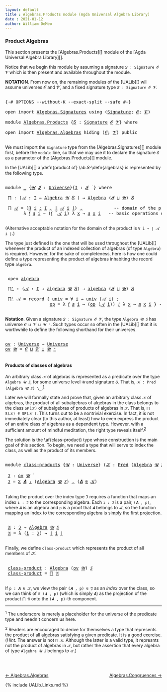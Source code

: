 ```yaml
---
layout: default
title : Algebras.Products module (Agda Universal Algebra Library)
date : 2021-01-12
author: William DeMeo
---
```



### <a id="product-algebras">Product Algebras</a>

This section presents the [Algebras.Products][] module of the [Agda Universal Algebra Library][].

Notice that we begin this module by assuming a signature `𝑆 : Signature 𝓞 𝓥` which is then present and available throughout the module.

**NOTATION**.  From now on, the remaining modules of the [UALib][] will assume universes 𝓞 and 𝓥, and a fixed signature type `𝑆 : Signature 𝓞 𝓥`.

<pre class="Agda">

<a id="581" class="Symbol">{-#</a> <a id="585" class="Keyword">OPTIONS</a> <a id="593" class="Pragma">--without-K</a> <a id="605" class="Pragma">--exact-split</a> <a id="619" class="Pragma">--safe</a> <a id="626" class="Symbol">#-}</a>

<a id="631" class="Keyword">open</a> <a id="636" class="Keyword">import</a> <a id="643" href="Algebras.Signatures.html" class="Module">Algebras.Signatures</a> <a id="663" class="Keyword">using</a> <a id="669" class="Symbol">(</a><a id="670" href="Algebras.Signatures.html#1239" class="Function">Signature</a><a id="679" class="Symbol">;</a> <a id="681" href="Overture.Preliminaries.html#6850" class="Generalizable">𝓞</a><a id="682" class="Symbol">;</a> <a id="684" href="Universes.html#262" class="Generalizable">𝓥</a><a id="685" class="Symbol">)</a>

<a id="688" class="Keyword">module</a> <a id="695" href="Algebras.Products.html" class="Module">Algebras.Products</a> <a id="713" class="Symbol">{</a><a id="714" href="Algebras.Products.html#714" class="Bound">𝑆</a> <a id="716" class="Symbol">:</a> <a id="718" href="Algebras.Signatures.html#1239" class="Function">Signature</a> <a id="728" href="Overture.Preliminaries.html#6850" class="Generalizable">𝓞</a> <a id="730" href="Universes.html#262" class="Generalizable">𝓥</a><a id="731" class="Symbol">}</a> <a id="733" class="Keyword">where</a>

<a id="740" class="Keyword">open</a> <a id="745" class="Keyword">import</a> <a id="752" href="Algebras.Algebras.html" class="Module">Algebras.Algebras</a> <a id="770" class="Keyword">hiding</a> <a id="777" class="Symbol">(</a><a id="778" href="Overture.Preliminaries.html#6850" class="Generalizable">𝓞</a><a id="779" class="Symbol">;</a> <a id="781" href="Universes.html#262" class="Generalizable">𝓥</a><a id="782" class="Symbol">)</a> <a id="784" class="Keyword">public</a>

</pre>

We must import the `Signature` type from the [Algebras.Signatures][] module first, before the `module` line, so that we may use it to declare the signature `𝑆` as a parameter of the [Algebras.Products][] module.

In the [UALib][] a \defn{product of} \ab 𝑆-\defn{algebras} is represented by the following type.

<pre class="Agda">

<a id="1129" class="Keyword">module</a> <a id="1136" href="Algebras.Products.html#1136" class="Module">_</a> <a id="1138" class="Symbol">{</a><a id="1139" href="Algebras.Products.html#1139" class="Bound">𝓤</a> <a id="1141" href="Algebras.Products.html#1141" class="Bound">𝓘</a> <a id="1143" class="Symbol">:</a> <a id="1145" href="Universes.html#205" class="Postulate">Universe</a><a id="1153" class="Symbol">}{</a><a id="1155" href="Algebras.Products.html#1155" class="Bound">I</a> <a id="1157" class="Symbol">:</a> <a id="1159" href="Algebras.Products.html#1141" class="Bound">𝓘</a> <a id="1161" href="Universes.html#403" class="Function Operator">̇</a> <a id="1163" class="Symbol">}</a> <a id="1165" class="Keyword">where</a>

 <a id="1173" href="Algebras.Products.html#1173" class="Function">⨅</a> <a id="1175" class="Symbol">:</a> <a id="1177" class="Symbol">(</a><a id="1178" href="Algebras.Products.html#1178" class="Bound">𝒜</a> <a id="1180" class="Symbol">:</a> <a id="1182" href="Algebras.Products.html#1155" class="Bound">I</a> <a id="1184" class="Symbol">→</a> <a id="1186" href="Algebras.Algebras.html#674" class="Function">Algebra</a> <a id="1194" href="Algebras.Products.html#1139" class="Bound">𝓤</a> <a id="1196" href="Algebras.Products.html#714" class="Bound">𝑆</a> <a id="1198" class="Symbol">)</a> <a id="1200" class="Symbol">→</a> <a id="1202" href="Algebras.Algebras.html#674" class="Function">Algebra</a> <a id="1210" class="Symbol">(</a><a id="1211" href="Algebras.Products.html#1141" class="Bound">𝓘</a> <a id="1213" href="Agda.Primitive.html#636" class="Primitive Operator">⊔</a> <a id="1215" href="Algebras.Products.html#1139" class="Bound">𝓤</a><a id="1216" class="Symbol">)</a> <a id="1218" href="Algebras.Products.html#714" class="Bound">𝑆</a>

 <a id="1222" href="Algebras.Products.html#1173" class="Function">⨅</a> <a id="1224" href="Algebras.Products.html#1224" class="Bound">𝒜</a> <a id="1226" class="Symbol">=</a> <a id="1228" class="Symbol">(</a><a id="1229" href="MGS-MLTT.html#3635" class="Function">Π</a> <a id="1231" href="Algebras.Products.html#1231" class="Bound">i</a> <a id="1233" href="MGS-MLTT.html#3635" class="Function">꞉</a> <a id="1235" href="Algebras.Products.html#1155" class="Bound">I</a> <a id="1237" href="MGS-MLTT.html#3635" class="Function">,</a> <a id="1239" href="Overture.Preliminaries.html#12400" class="Function Operator">∣</a> <a id="1241" href="Algebras.Products.html#1224" class="Bound">𝒜</a> <a id="1243" href="Algebras.Products.html#1231" class="Bound">i</a> <a id="1245" href="Overture.Preliminaries.html#12400" class="Function Operator">∣</a><a id="1246" class="Symbol">)</a> <a id="1248" href="MGS-MLTT.html#2929" class="InductiveConstructor Operator">,</a>            <a id="1261" class="Comment">-- domain of the product algebra</a>
       <a id="1301" class="Symbol">λ</a> <a id="1303" href="Algebras.Products.html#1303" class="Bound">𝑓</a> <a id="1305" href="Algebras.Products.html#1305" class="Bound">𝑎</a> <a id="1307" href="Algebras.Products.html#1307" class="Bound">i</a> <a id="1309" class="Symbol">→</a> <a id="1311" class="Symbol">(</a><a id="1312" href="Algebras.Products.html#1303" class="Bound">𝑓</a> <a id="1314" href="Algebras.Algebras.html#2989" class="Function Operator">̂</a> <a id="1316" href="Algebras.Products.html#1224" class="Bound">𝒜</a> <a id="1318" href="Algebras.Products.html#1307" class="Bound">i</a><a id="1319" class="Symbol">)</a> <a id="1321" class="Symbol">λ</a> <a id="1323" href="Algebras.Products.html#1323" class="Bound">x</a> <a id="1325" class="Symbol">→</a> <a id="1327" href="Algebras.Products.html#1305" class="Bound">𝑎</a> <a id="1329" href="Algebras.Products.html#1323" class="Bound">x</a> <a id="1331" href="Algebras.Products.html#1307" class="Bound">i</a>   <a id="1335" class="Comment">-- basic operations of the product algebra</a>

</pre>

(Alternative acceptable notation for the domain of the product is `∀ i → ∣ 𝒜 i ∣`.)

The type just defined is the one that will be used throughout the [UALib][] whenever the product of an indexed collection of algebras (of type `Algebra`) is required.  However, for the sake of completeness, here is how one could define a type representing the product of algebras inhabiting the record type `algebra`.

<pre class="Agda">

 <a id="1810" class="Keyword">open</a> <a id="1815" href="Algebras.Algebras.html#1865" class="Module">algebra</a>

 <a id="1825" href="Algebras.Products.html#1825" class="Function">⨅&#39;</a> <a id="1828" class="Symbol">:</a> <a id="1830" class="Symbol">(</a><a id="1831" href="Algebras.Products.html#1831" class="Bound">𝒜</a> <a id="1833" class="Symbol">:</a> <a id="1835" href="Algebras.Products.html#1155" class="Bound">I</a> <a id="1837" class="Symbol">→</a> <a id="1839" href="Algebras.Algebras.html#1865" class="Record">algebra</a> <a id="1847" href="Algebras.Products.html#1139" class="Bound">𝓤</a> <a id="1849" href="Algebras.Products.html#714" class="Bound">𝑆</a><a id="1850" class="Symbol">)</a> <a id="1852" class="Symbol">→</a> <a id="1854" href="Algebras.Algebras.html#1865" class="Record">algebra</a> <a id="1862" class="Symbol">(</a><a id="1863" href="Algebras.Products.html#1141" class="Bound">𝓘</a> <a id="1865" href="Agda.Primitive.html#636" class="Primitive Operator">⊔</a> <a id="1867" href="Algebras.Products.html#1139" class="Bound">𝓤</a><a id="1868" class="Symbol">)</a> <a id="1870" href="Algebras.Products.html#714" class="Bound">𝑆</a>

 <a id="1874" href="Algebras.Products.html#1825" class="Function">⨅&#39;</a> <a id="1877" href="Algebras.Products.html#1877" class="Bound">𝒜</a> <a id="1879" class="Symbol">=</a> <a id="1881" class="Keyword">record</a> <a id="1888" class="Symbol">{</a> <a id="1890" href="Algebras.Algebras.html#1960" class="Field">univ</a> <a id="1895" class="Symbol">=</a> <a id="1897" class="Symbol">∀</a> <a id="1899" href="Algebras.Products.html#1899" class="Bound">i</a> <a id="1901" class="Symbol">→</a> <a id="1903" href="Algebras.Algebras.html#1960" class="Field">univ</a> <a id="1908" class="Symbol">(</a><a id="1909" href="Algebras.Products.html#1877" class="Bound">𝒜</a> <a id="1911" href="Algebras.Products.html#1899" class="Bound">i</a><a id="1912" class="Symbol">)</a> <a id="1914" class="Symbol">;</a>                 <a id="1932" class="Comment">-- domain</a>
                 <a id="1959" href="Algebras.Algebras.html#1973" class="Field">op</a> <a id="1962" class="Symbol">=</a> <a id="1964" class="Symbol">λ</a> <a id="1966" href="Algebras.Products.html#1966" class="Bound">𝑓</a> <a id="1968" href="Algebras.Products.html#1968" class="Bound">𝑎</a> <a id="1970" href="Algebras.Products.html#1970" class="Bound">i</a> <a id="1972" class="Symbol">→</a> <a id="1974" class="Symbol">(</a><a id="1975" href="Algebras.Algebras.html#1973" class="Field">op</a> <a id="1978" class="Symbol">(</a><a id="1979" href="Algebras.Products.html#1877" class="Bound">𝒜</a> <a id="1981" href="Algebras.Products.html#1970" class="Bound">i</a><a id="1982" class="Symbol">))</a> <a id="1985" href="Algebras.Products.html#1966" class="Bound">𝑓</a> <a id="1987" class="Symbol">λ</a> <a id="1989" href="Algebras.Products.html#1989" class="Bound">x</a> <a id="1991" class="Symbol">→</a> <a id="1993" href="Algebras.Products.html#1968" class="Bound">𝑎</a> <a id="1995" href="Algebras.Products.html#1989" class="Bound">x</a> <a id="1997" href="Algebras.Products.html#1970" class="Bound">i</a> <a id="1999" class="Symbol">}</a> <a id="2001" class="Comment">-- basic operations</a>

</pre>



**Notation**. Given a signature `𝑆 : Signature 𝓞 𝓥`, the type `Algebra 𝓤 𝑆` has universe `𝓞 ⊔ 𝓥 ⊔ 𝓤 ⁺`.  Such types occur so often in the [UALib][] that it is worthwhile to define the following shorthand for their universes.

<pre class="Agda">

<a id="ov"></a><a id="2276" href="Algebras.Products.html#2276" class="Function">ov</a> <a id="2279" class="Symbol">:</a> <a id="2281" href="Universes.html#205" class="Postulate">Universe</a> <a id="2290" class="Symbol">→</a> <a id="2292" href="Universes.html#205" class="Postulate">Universe</a>
<a id="2301" href="Algebras.Products.html#2276" class="Function">ov</a> <a id="2304" href="Algebras.Products.html#2304" class="Bound">𝓤</a> <a id="2306" class="Symbol">=</a> <a id="2308" href="Algebras.Products.html#728" class="Bound">𝓞</a> <a id="2310" href="Agda.Primitive.html#636" class="Primitive Operator">⊔</a> <a id="2312" href="Algebras.Products.html#730" class="Bound">𝓥</a> <a id="2314" href="Agda.Primitive.html#636" class="Primitive Operator">⊔</a> <a id="2316" href="Algebras.Products.html#2304" class="Bound">𝓤</a> <a id="2318" href="Universes.html#181" class="Primitive Operator">⁺</a>

</pre>



#### <a id="products-of-classes-of-algebras">Products of classes of algebras</a>

An arbitrary class `𝒦` of algebras is represented as a predicate over the type `Algebra 𝓤 𝑆`, for some universe level `𝓤` and signature `𝑆`. That is, `𝒦 : Pred (Algebra 𝓤 𝑆) \_`.<sup>[1](Algebras.Products.html#fn1)</sup>

Later we will formally state and prove that, given an arbitrary class `𝒦` of algebras, the product of all subalgebras of algebras in the class belongs to the class  `SP(𝒦)` of subalgebras of products of algebras in `𝒦`. That is, `⨅ S(𝒦) ∈ SP(𝒦 )`. This turns out to be a nontrivial exercise. In fact, it is not immediately clear (to this author, at least) how to even express the product of an entire class of algebras as a dependent type. However, with a sufficient amount of mindful meditation, the right type reveals itself.<sup>[2](Algebras.Products.html#fn2)</sup>

The solution is the \af{class-product} type whose construction is the main goal of this section. To begin, we need a type that will serve to index the class, as well as the product of its members.

<pre class="Agda">

<a id="3422" class="Keyword">module</a> <a id="class-products"></a><a id="3429" href="Algebras.Products.html#3429" class="Module">class-products</a> <a id="3444" class="Symbol">{</a><a id="3445" href="Algebras.Products.html#3445" class="Bound">𝓤</a> <a id="3447" class="Symbol">:</a> <a id="3449" href="Universes.html#205" class="Postulate">Universe</a><a id="3457" class="Symbol">}</a> <a id="3459" class="Symbol">(</a><a id="3460" href="Algebras.Products.html#3460" class="Bound">𝒦</a> <a id="3462" class="Symbol">:</a> <a id="3464" href="Relations.Discrete.html#1534" class="Function">Pred</a> <a id="3469" class="Symbol">(</a><a id="3470" href="Algebras.Algebras.html#674" class="Function">Algebra</a> <a id="3478" href="Algebras.Products.html#3445" class="Bound">𝓤</a> <a id="3480" href="Algebras.Products.html#714" class="Bound">𝑆</a><a id="3481" class="Symbol">)(</a><a id="3483" href="Algebras.Products.html#2276" class="Function">ov</a> <a id="3486" href="Algebras.Products.html#3445" class="Bound">𝓤</a><a id="3487" class="Symbol">))</a> <a id="3490" class="Keyword">where</a>

 <a id="class-products.ℑ"></a><a id="3498" href="Algebras.Products.html#3498" class="Function">ℑ</a> <a id="3500" class="Symbol">:</a> <a id="3502" href="Algebras.Products.html#2276" class="Function">ov</a> <a id="3505" href="Algebras.Products.html#3445" class="Bound">𝓤</a> <a id="3507" href="Universes.html#403" class="Function Operator">̇</a>
 <a id="3510" href="Algebras.Products.html#3498" class="Function">ℑ</a> <a id="3512" class="Symbol">=</a> <a id="3514" href="MGS-MLTT.html#3074" class="Function">Σ</a> <a id="3516" href="Algebras.Products.html#3516" class="Bound">𝑨</a> <a id="3518" href="MGS-MLTT.html#3074" class="Function">꞉</a> <a id="3520" class="Symbol">(</a><a id="3521" href="Algebras.Algebras.html#674" class="Function">Algebra</a> <a id="3529" href="Algebras.Products.html#3445" class="Bound">𝓤</a> <a id="3531" href="Algebras.Products.html#714" class="Bound">𝑆</a><a id="3532" class="Symbol">)</a> <a id="3534" href="MGS-MLTT.html#3074" class="Function">,</a> <a id="3536" class="Symbol">(</a><a id="3537" href="Algebras.Products.html#3516" class="Bound">𝑨</a> <a id="3539" href="Relations.Discrete.html#2419" class="Function Operator">∈</a> <a id="3541" href="Algebras.Products.html#3460" class="Bound">𝒦</a><a id="3542" class="Symbol">)</a>

</pre>

Taking the product over the index type ℑ requires a function that maps an index `i : ℑ` to the corresponding algebra.  Each `i : ℑ` is a pair, `(𝑨 , p)`, where `𝑨` is an algebra and `p` is a proof that `𝑨` belongs to `𝒦`, so the function mapping an index to the corresponding algebra is simply the first projection.

<pre class="Agda">

 <a id="class-products.𝔄"></a><a id="3889" href="Algebras.Products.html#3889" class="Function">𝔄</a> <a id="3891" class="Symbol">:</a> <a id="3893" href="Algebras.Products.html#3498" class="Function">ℑ</a> <a id="3895" class="Symbol">→</a> <a id="3897" href="Algebras.Algebras.html#674" class="Function">Algebra</a> <a id="3905" href="Algebras.Products.html#3445" class="Bound">𝓤</a> <a id="3907" href="Algebras.Products.html#714" class="Bound">𝑆</a>
 <a id="3910" href="Algebras.Products.html#3889" class="Function">𝔄</a> <a id="3912" class="Symbol">=</a> <a id="3914" class="Symbol">λ</a> <a id="3916" class="Symbol">(</a><a id="3917" href="Algebras.Products.html#3917" class="Bound">i</a> <a id="3919" class="Symbol">:</a> <a id="3921" href="Algebras.Products.html#3498" class="Function">ℑ</a><a id="3922" class="Symbol">)</a> <a id="3924" class="Symbol">→</a> <a id="3926" href="Overture.Preliminaries.html#12400" class="Function Operator">∣</a> <a id="3928" href="Algebras.Products.html#3917" class="Bound">i</a> <a id="3930" href="Overture.Preliminaries.html#12400" class="Function Operator">∣</a>

</pre>

Finally, we define `class-product` which represents the product of all members of 𝒦.

<pre class="Agda">

 <a id="class-products.class-product"></a><a id="4046" href="Algebras.Products.html#4046" class="Function">class-product</a> <a id="4060" class="Symbol">:</a> <a id="4062" href="Algebras.Algebras.html#674" class="Function">Algebra</a> <a id="4070" class="Symbol">(</a><a id="4071" href="Algebras.Products.html#2276" class="Function">ov</a> <a id="4074" href="Algebras.Products.html#3445" class="Bound">𝓤</a><a id="4075" class="Symbol">)</a> <a id="4077" href="Algebras.Products.html#714" class="Bound">𝑆</a>
 <a id="4080" href="Algebras.Products.html#4046" class="Function">class-product</a> <a id="4094" class="Symbol">=</a> <a id="4096" href="Algebras.Products.html#1173" class="Function">⨅</a> <a id="4098" href="Algebras.Products.html#3889" class="Function">𝔄</a>

</pre>

If `p : 𝑨 ∈ 𝒦`, we view the pair `(𝑨 , p) ∈ ℑ` as an *index* over the class, so we can think of `𝔄 (𝑨 , p)` (which is simply `𝑨`) as the projection of the product `⨅ 𝔄` onto the `(𝑨 , p)`-th component.



-----------------------

<sup>1</sup><span class="footnote" id="fn1"> The underscore is merely a placeholder for the universe of the predicate type and needn't concern us here.</span>

<sup>2</sup><span class="footnote" id="fn2"> Readers are encouraged to derive for themselves a type that represents the product of all algebras satisfying a given predicate. It is a good exercise. (*Hint*. The answer is not `Π 𝒦`. Although the latter is a valid type, it represnts not the product of algebras in `𝒦`, but rather the assertion that every algebra of type `Algebra 𝓤 𝑆` belongs to `𝒦`.)</span>

<br>
<br>

[← Algebras.Algebras](Algebras.Algebras.html)
<span style="float:right;">[Algebras.Congruences →](Algebras.Congruences.html)</span>

{% include UALib.Links.md %}

<!--

Alternatively, we could have defined the class product in a way that explicitly displays the index, like so.

 class-product' : Pred (Algebra 𝓤 𝑆)(ov 𝓤) → Algebra (𝓧 ⊔ ov 𝓤) 𝑆
 class-product' 𝒦 = ⨅ λ (i : (Σ 𝑨 ꞉ (Algebra 𝓤 𝑆) , (𝑨 ∈ 𝒦) × (X → ∣ 𝑨 ∣))) → ∣ i ∣

-->

